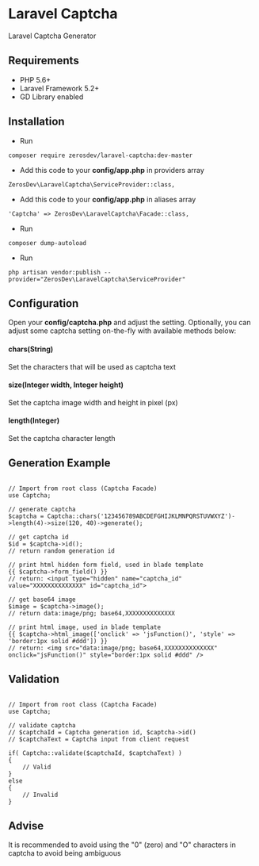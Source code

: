 # Laravel Captcha
Laravel Captcha Generator

## Requirements
- PHP 5.6+
- Laravel Framework 5.2+
- GD Library enabled

## Installation
- Run
<pre><code>composer require zerosdev/laravel-captcha:dev-master</code></pre>

- Add this code to your **config/app.php** in providers array
<pre><code>ZerosDev\LaravelCaptcha\ServiceProvider::class,</code></pre>

- Add this code to your **config/app.php** in aliases array
<pre><code>'Captcha' => ZerosDev\LaravelCaptcha\Facade::class,</code></pre>

- Run
<pre><code>composer dump-autoload</code></pre>

- Run
<pre><code>php artisan vendor:publish --provider="ZerosDev\LaravelCaptcha\ServiceProvider"</code></pre>

## Configuration
Open your **config/captcha.php** and adjust the setting. Optionally, you can adjust some captcha setting on-the-fly with available methods below:

#### chars(String)
Set the characters that will be used as captcha text

#### size(Integer width, Integer height)
Set the captcha image width and height in pixel (px)

#### length(Integer)
Set the captcha character length

## Generation Example
<pre><code>
// Import from root class (Captcha Facade)
use Captcha;

// generate captcha
$captcha = Captcha::chars('123456789ABCDEFGHIJKLMNPQRSTUVWXYZ')->length(4)->size(120, 40)->generate();

// get captcha id
$id = $captcha->id();
// return random generation id

// print html hidden form field, used in blade template
{{ $captcha->form_field() }}
// return: &lt;input type="hidden" name="captcha_id" value="XXXXXXXXXXXXXX" id="captcha_id"&gt;

// get base64 image
$image = $captcha->image();
// return data:image/png; base64,XXXXXXXXXXXXXX

// print html image, used in blade template
{{ $captcha->html_image(['onclick' => 'jsFunction()', 'style' => 'border:1px solid #ddd']) }}
// return: &lt;img src="data:image/png; base64,XXXXXXXXXXXXXX" onclick="jsFunction()" style="border:1px solid #ddd" /&gt;
</code></pre>

## Validation
<pre><code>
// Import from root class (Captcha Facade)
use Captcha;

// validate captcha
// $captchaId = Captcha generation id, $captcha->id()
// $captchaText = Captcha input from client request

if( Captcha::validate($captchaId, $captchaText) )
{
    // Valid
}
else
{
    // Invalid
}
</code></pre>

## Advise
It is recommended to avoid using the "0" (zero) and "O" characters in captcha to avoid being ambiguous

